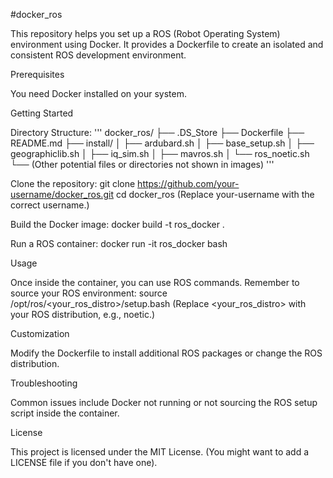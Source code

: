#docker_ros

This repository helps you set up a ROS (Robot Operating System) environment using Docker. It provides a Dockerfile to create an isolated and consistent ROS development environment.

Prerequisites

You need Docker installed on your system.

Getting Started

Directory Structure:
'''
docker_ros/
├── .DS_Store
├── Dockerfile
├── README.md
├── install/
│   ├── ardubard.sh
│   ├── base_setup.sh
│   ├── geographiclib.sh
│   ├── iq_sim.sh
│   ├── mavros.sh
│   └── ros_noetic.sh
└── (Other potential files or directories not shown in images)
'''

Clone the repository:
git clone https://github.com/your-username/docker_ros.git
cd docker_ros
(Replace your-username with the correct username.)

Build the Docker image:
docker build -t ros_docker .

Run a ROS container:
docker run -it ros_docker bash

Usage

Once inside the container, you can use ROS commands. Remember to source your ROS environment:
source /opt/ros/<your_ros_distro>/setup.bash
(Replace <your_ros_distro> with your ROS distribution, e.g., noetic.)

Customization

Modify the Dockerfile to install additional ROS packages or change the ROS distribution.

Troubleshooting

Common issues include Docker not running or not sourcing the ROS setup script inside the container.

License

This project is licensed under the MIT License. (You might want to add a LICENSE file if you don't have one).
